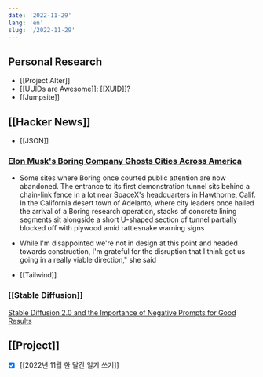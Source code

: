 ```yaml
---
date: '2022-11-29'
lang: 'en'
slug: '/2022-11-29'
---
```


## Personal Research

- [[Project Alter]]
- [[UUIDs are Awesome]]: [[XUID]]?
- [[Jumpsite]]

## [[Hacker News]]

- [[JSON]]

### [Elon Musk's Boring Company Ghosts Cities Across America](https://www.wsj.com/articles/elon-musk-boring-company-tunnel-traffic-11669658396)

- Some sites where Boring once courted public attention are now abandoned. The entrance to its first demonstration tunnel sits behind a chain-link fence in a lot near SpaceX's headquarters in Hawthorne, Calif. In the California desert town of Adelanto, where city leaders once hailed the arrival of a Boring research operation, stacks of concrete lining segments sit alongside a short U-shaped section of tunnel partially blocked off with plywood amid rattlesnake warning signs
- While I'm disappointed we're not in design at this point and headed towards construction, I'm grateful for the disruption that I think got us going in a really viable direction," she said

- [[Tailwind]]

### [[Stable Diffusion]]

[Stable Diffusion 2.0 and the Importance of Negative Prompts for Good Results](https://minimaxir.com/2022/11/stable-diffusion-negative-prompt/)

## [[Project]]

- [x] [[2022년 11월 한 달간 일기 쓰기]]

